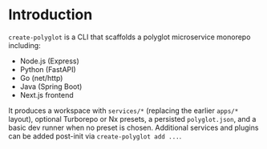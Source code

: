 # Introduction

`create-polyglot` is a CLI that scaffolds a polyglot microservice monorepo including:

- Node.js (Express)
- Python (FastAPI)
- Go (net/http)
- Java (Spring Boot)
- Next.js frontend

It produces a workspace with `services/*` (replacing the earlier `apps/*` layout), optional Turborepo or Nx presets, a persisted `polyglot.json`, and a basic dev runner when no preset is chosen. Additional services and plugins can be added post-init via `create-polyglot add ...`.
